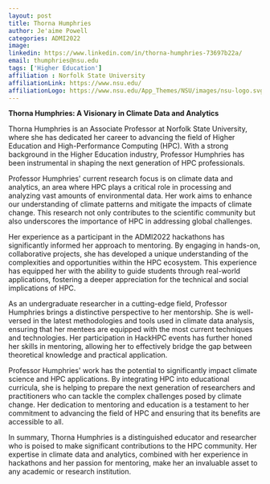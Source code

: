```yaml
---
layout: post
title: Thorna Humphries
author: Je'aime Powell
categories: ADMI2022
image: 
linkedin: https://www.linkedin.com/in/thorna-humphries-73697b22a/
email: thumphries@nsu.edu
tags: ['Higher Education']
affiliation : Norfolk State University 
affiliationLink: https://www.nsu.edu/
affiliationLogo: https://www.nsu.edu/App_Themes/NSU/images/nsu-logo.svg                      
---
```


**Thorna Humphries: A Visionary in Climate Data and Analytics**
 
 Thorna Humphries is an Associate Professor at Norfolk State University, where she has dedicated her career to advancing the field of Higher Education and High-Performance Computing (HPC). With a strong background in the Higher Education industry, Professor Humphries has been instrumental in shaping the next generation of HPC professionals.
 
 Professor Humphries' current research focus is on climate data and analytics, an area where HPC plays a critical role in processing and analyzing vast amounts of environmental data. Her work aims to enhance our understanding of climate patterns and mitigate the impacts of climate change. This research not only contributes to the scientific community but also underscores the importance of HPC in addressing global challenges.
 
 Her experience as a participant in the ADMI2022 hackathons has significantly informed her approach to mentoring. By engaging in hands-on, collaborative projects, she has developed a unique understanding of the complexities and opportunities within the HPC ecosystem. This experience has equipped her with the ability to guide students through real-world applications, fostering a deeper appreciation for the technical and social implications of HPC.
 
 As an undergraduate researcher in a cutting-edge field, Professor Humphries brings a distinctive perspective to her mentorship. She is well-versed in the latest methodologies and tools used in climate data analysis, ensuring that her mentees are equipped with the most current techniques and technologies. Her participation in HackHPC events has further honed her skills in mentoring, allowing her to effectively bridge the gap between theoretical knowledge and practical application.
 
 Professor Humphries' work has the potential to significantly impact climate science and HPC applications. By integrating HPC into educational curricula, she is helping to prepare the next generation of researchers and practitioners who can tackle the complex challenges posed by climate change. Her dedication to mentoring and education is a testament to her commitment to advancing the field of HPC and ensuring that its benefits are accessible to all.
 
 In summary, Thorna Humphries is a distinguished educator and researcher who is poised to make significant contributions to the HPC community. Her expertise in climate data and analytics, combined with her experience in hackathons and her passion for mentoring, make her an invaluable asset to any academic or research institution.  
                    

